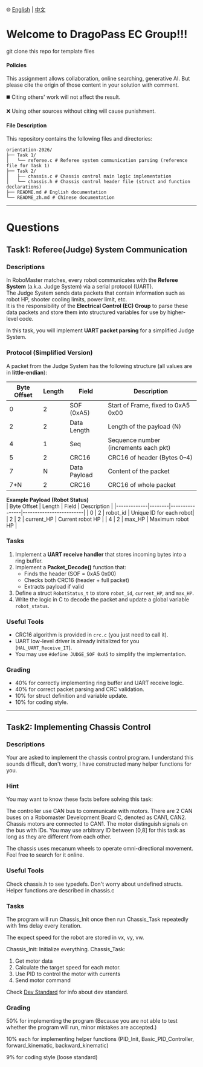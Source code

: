 🌐 [English](README.md) | [中文](README_zh.md)

# Welcome to DragoPass EC Group!!!
git clone this repo for template files

#### Policies
This assignment allows collaboration, online searching, generative AI. But please cite the origin of those content in your solution with comment. 

:black_medium_square: Citing others' work will not affect the result.

:x: Using other sources without citing will cause punishment.

#### File Description
This repository contains the following files and directories:  

```
orientation-2026/
├── Task 1/
│   └── referee.c # Referee system communication parsing (reference file for Task 1)
├── Task 2/
│   ├── chassis.c # Chassis control main logic implementation
│   └── chassis.h # Chassis control header file (struct and function declarations)
├── README.md # English documentation
└── README_zh.md # Chinese documentation
```

---

# Questions
## Task1: Referee(Judge) System Communication

### Descriptions
In RoboMaster matches, every robot communicates with the **Referee System** (a.k.a. Judge System) via a serial protocol (UART).  
The Judge System sends data packets that contain information such as robot HP, shooter cooling limits, power limit, etc.  
It is the responsibility of the **Electrical Control (EC) Group** to parse these data packets and store them into structured variables for use by higher-level code.

In this task, you will implement **UART packet parsing** for a simplified Judge System.

### Protocol (Simplified Version)
A packet from the Judge System has the following structure (all values are in **little-endian**):

| Byte Offset | Length | Field         | Description                          |
|-------------|--------|---------------|--------------------------------------|
| 0           | 2      | SOF (0xA5)    | Start of Frame, fixed to 0xA5 0x00   |
| 2           | 2      | Data Length   | Length of the payload (N)            |
| 4           | 1      | Seq           | Sequence number (increments each pkt)|
| 5           | 2      | CRC16         | CRC16 of header (Bytes 0–4)          |
| 7           | N      | Data Payload  | Content of the packet                |
| 7+N         | 2      | CRC16         | CRC16 of whole packet                |

**Example Payload (Robot Status)**  
| Byte Offset | Length | Field          | Description             |
|-------------|--------|----------------|-------------------------|
| 0           | 2      | robot_id       | Unique ID for each robot|
| 2           | 2      | current_HP     | Current robot HP        |
| 4           | 2      | max_HP         | Maximum robot HP        |

### Tasks
1. Implement a **UART receive handler** that stores incoming bytes into a ring buffer.  
2. Implement a **Packet_Decode()** function that:  
   - Finds the header (SOF = 0xA5 0x00)  
   - Checks both CRC16 (header + full packet)  
   - Extracts payload if valid  
3. Define a struct `RobotStatus_t` to store `robot_id`, `current_HP`, and `max_HP`.  
4. Write the logic in C to decode the packet and update a global variable `robot_status`.

### Useful Tools
- CRC16 algorithm is provided in `crc.c` (you just need to call it).  
- UART low-level driver is already initialized for you (`HAL_UART_Receive_IT`).  
- You may use `#define JUDGE_SOF 0xA5` to simplify the implementation.  

### Grading
- 40% for correctly implementing ring buffer and UART receive logic.  
- 40% for correct packet parsing and CRC validation.  
- 10% for struct definition and variable update.  
- 10% for coding style.  

---

## Task2: Implementing Chassis Control
### Descriptions
Your are asked to implement the chassis control program.
I understand this sounds difficult, don't worry, I have constructed many helper functions for you.

### Hint
You may want to know these facts before solving this task:

The controller use CAN bus to communicate with motors. There are 2 CAN buses on a Robomaster Development Board C, denoted as CAN1, CAN2. Chassis motors are connected to CAN1. The motor distinguish signals on the bus with IDs. You may use arbitrary ID between [0,8] for this task as long as they are different from each other.

The chassis uses mecanum wheels to operate omni-directional movement. Feel free to search for it online.

### Useful Tools
Check chassis.h to see typedefs. Don't worry about undefined structs.
Helper functions are described in chassis.c

### Tasks
The program will run Chassis_Init once then run Chassis_Task repeatedly with 1ms delay every iteration.

The expect speed for the robot are stored in vx, vy, vw.

Chassis_Init: Initialize everything.
Chassis_Task:
1. Get motor data
2. Calculate the target speed for each motor.
3. Use PID to control the motor with currents
4. Send motor command

Check [Dev Standard](https://github.com/RM-DragoPass-EC-Group/.github/blob/main/profile/Development%20Standard/Development%20Standard.md) for info about dev standard.

### Grading
50% for implementing the program (Because you are not able to test whether the program will run, minor mistakes are accepted.)

10% each for implementing helper functions (PID_Init, Basic_PID_Controller, forward_kinematic, backward_kinematic)

9% for coding style (loose standard)